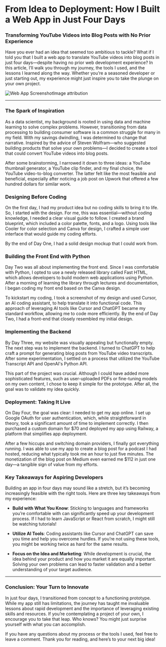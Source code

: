 # From Idea to Deployment: How I Built a Web App in Just Four Days

### Transforming YouTube Videos into Blog Posts with No Prior Experience

Have you ever had an idea that seemed too ambitious to tackle? What if I told you that I built a web app to translate YouTube videos into blog posts in just four days—despite having no prior web development experience? In this article, I’ll walk you through my journey, the tools I used, and the lessons I learned along the way. Whether you’re a seasoned developer or just starting out, my experience might just inspire you to take the plunge on your own project.

![Web App Screenshot](image_url)Image attribution

* * *

### The Spark of Inspiration

As a data scientist, my background is rooted in using data and machine learning to solve complex problems. However, transitioning from data processing to building consumer software is a common struggle for many in my field. With my savings dwindling, I was determined to change that narrative. Inspired by the advice of Steven Wolfram—who suggested building products that solve your own problems—I decided to create a tool that could convert YouTube videos into blog posts.

After some brainstorming, I narrowed it down to three ideas: a YouTube thumbnail generator, a YouTube clip finder, and my final choice, the YouTube video-to-blog converter. The latter felt like the most feasible and beneficial, especially after noticing a job post on Upwork that offered a few hundred dollars for similar work. 

### Designing Before Coding

On the first day, I had my product idea but no coding skills to bring it to life. So, I started with the design. For me, this was essential—without coding knowledge, I needed a clear visual guide to follow. I created a brand blueprint, which included a color palette, fonts, and a logo. Using tools like Cooler for color selection and Canva for design, I crafted a simple user interface that would guide my coding efforts.

By the end of Day One, I had a solid design mockup that I could work from. 

### Building the Front End with Python

Day Two was all about implementing the front end. Since I was comfortable with Python, I opted to use a newly released library called Fast HTML, which allows developers to build modern web applications using Python. After a morning of learning the library through lectures and documentation, I began coding my front end based on the Canva design.

To kickstart my coding, I took a screenshot of my design and used Cursor, an AI coding assistant, to help translate it into functional code. This approach of leveraging AI tools like Cursor and ChatGPT became my standard workflow, allowing me to code more efficiently. By the end of Day Two, I had a front-end that closely resembled my initial design.

### Implementing the Backend

By Day Three, my website was visually appealing but functionally empty. The next step was to implement the backend. I turned to ChatGPT to help craft a prompt for generating blog posts from YouTube video transcripts. After some experimentation, I settled on a process that utilized the YouTube Transcript API and OpenAI's Python API. 

This part of the project was crucial. Although I could have added more sophisticated features, such as user-uploaded PDFs or fine-tuning models on my own content, I chose to keep it simple for the prototype. After all, the goal was to validate my idea quickly.

### Deployment: Taking It Live

On Day Four, the goal was clear: I needed to get my app online. I set up Google OAuth for user authentication, which, while straightforward in theory, took a significant amount of time to implement correctly. I then purchased a custom domain for $70 and deployed my app using Railway, a platform that simplifies app deployment.

After a few hiccups and switching domain providers, I finally got everything running. I was able to use my app to create a blog post for a podcast I had hosted, reducing what typically took me an hour to just five minutes. The monetization of the blog post on Medium even earned me $112 in just one day—a tangible sign of value from my efforts.

### Key Takeaways for Aspiring Developers

Building an app in four days may sound like a stretch, but it’s becoming increasingly feasible with the right tools. Here are three key takeaways from my experience:

- **Build with What You Know**: Sticking to languages and frameworks you’re comfortable with can significantly speed up your development process. If I had to learn JavaScript or React from scratch, I might still be watching tutorials!
  
- **Utilize AI Tools**: Coding assistants like Cursor and ChatGPT can save you time and help you overcome hurdles. If you’re not using these tools, you might be working twice as hard for the same results.

- **Focus on the Idea and Marketing**: While development is crucial, the idea behind your product and how you market it are equally important. Solving your own problems can lead to faster validation and a better understanding of your target audience.

* * *

### Conclusion: Your Turn to Innovate

In just four days, I transitioned from concept to a functioning prototype. While my app still has limitations, the journey has taught me invaluable lessons about rapid development and the importance of leveraging existing skills and resources. If you’re contemplating a project of your own, I encourage you to take that leap. Who knows? You might just surprise yourself with what you can accomplish. 

If you have any questions about my process or the tools I used, feel free to leave a comment. Thank you for reading, and here’s to your next big idea!